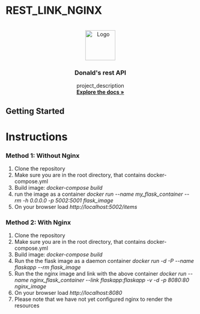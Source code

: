# REST_LINK_NGINX
<div id="top"></div>
<!--
*** Thanks for checking out my project
*** Dr Donald O. Besong
-->


<!-- PROJECT LOGO -->
<br />
<div align="center">
<a href="http://github.com/Donald-Besong/Donald_Rest_API">
<img src="images/logo.png" alt="Logo" width="80" height="80">
</a>

<h3 align="center">Donald's rest API</h3>
<p align="center">
project_description
<br />
<a href="http://github.com/Donald-Besong/Donald_Rest_API"><strong>Explore the docs »</strong></a>
</p>
</div>

<!-- GETTING STARTED -->
## Getting Started

<h1>Instructions</h1>
<h3>Method 1: Without Nginx</h3>

<ol>
<li> Clone the repository </li>
<li> Make sure you are in the root directory, that contains docker-compose.yml </li>
<li> Build image: <i>docker-compose build </i></li>
<li> run the image as a container <i>docker run  --name my_flask_container --rm -h 0.0.0.0 -p 5002:5001 flask_image </i> </li>
<li> On your browser load <i>http://localhost:5002/items</i> </li>

</ol>

<h3>Method 2: With Nginx</h3>

<ol>
<li> Clone the repository </li>
<li> Make sure you are in the root directory, that contains docker-compose.yml </li>
<li> Build image: <i>docker-compose build </i></li>
<li> Run the the flask image as a daemon container <i>docker run  -d -P --name flaskapp --rm flask_image </i> </li>
<li> Run the the nginx image and link with the above container <i>docker run --name nginx_flask_container --link flaskapp:flaskapp -v -d -p  8080:80 nginx_image </i> </li>
<li> On your browser load <i>http://localhost:8080</i> </li>
<li> Please note that we have not yet configured nginx to render the resources </li>
</ol>
